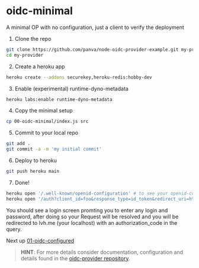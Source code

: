 # oidc-minimal

A minimal OP with no configuration, just a client to verify the deployment

1) Clone the repo  
```bash
git clone https://github.com/panva/node-oidc-provider-example.git my-provider
cd my-provider
```

2) Create a heroku app  
```bash
heroku create --addons securekey,heroku-redis:hobby-dev
```

3) Enable (experimental) runtime-dyno-metadata
```bash
heroku labs:enable runtime-dyno-metadata
```

4) Copy the minimal setup  
```bash
cp 00-oidc-minimal/index.js src
```

5) Commit to your local repo  
```bash
git add .
git commit -a -m 'my initial commit'
```

6) Deploy to heroku  
```bash
git push heroku main
```

7) Done!  
```bash
heroku open '/.well-known/openid-configuration' # to see your openid-configuration  
heroku open '/auth?client_id=foo&response_type=id_token&redirect_uri=https%3A%2F%2Fjwt.io&scope=openid&nonce=foobar' # to start your first Authentication Request
```

You should see a login screen promting you to enter any login and password, after doing so your
Request will be resolved and you will be redirected to lvh.me (your localhost) with an authorization_code
in the query.

Next up [01-oidc-configured](../01-oidc-configured/README.md)

> **HINT**: For more details consider documentation, configuration and details found in the [oidc-provider repository](https://github.com/panva/node-oidc-provider).
